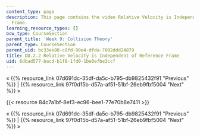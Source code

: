 ```yaml
---
content_type: page
description: This page contains the video Relative Velocity is Independent of Reference
  Frame.
learning_resource_types: []
ocw_type: CourseSection
parent_title: 'Week 9: Collision Theory'
parent_type: CourseSection
parent_uid: bc33ee80-c8fd-90e4-dfda-7092ddd24879
title: DD.2.2 Relative Velocity is Independent of Reference Frame
uid: 6dbad577-bacd-b1f8-1fd0-1be0efbe3ccf
---
```


« {{% resource_link 07d691dc-35df-da5c-b795-db9825432f91 "Previous" %}} | {{% resource_link 97f0d15b-d57a-af51-51bf-26eb9fbf5004 "Next" %}} »

{{< resource 84c7a1bf-8ef3-ec96-bee1-77e70b8e7411 >}}

« {{% resource_link 07d691dc-35df-da5c-b795-db9825432f91 "Previous" %}} | {{% resource_link 97f0d15b-d57a-af51-51bf-26eb9fbf5004 "Next" %}} »